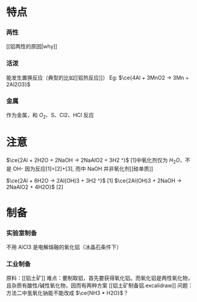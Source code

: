 # 特点
### 两性
[[铝两性的原因|why]]
### 活泼
能发生置换反应（典型的比如[[铝热反应]]）
Eg:
$\ce{4Al + 3MnO2 -> 3Mn + 2Al2O3}$
### 金属
作为金属，和 $O_2$、S、Cl2、HCl 反应
# 注意
$\ce{2Al + 2H2O + 2NaOH -> 2NaAlO2 + 3H2 ^}$ [1]中氧化剂仅为 $H_2O$，不是 OH-
因为反应[1]=[2]+[3], 而中 NaOH 并非氧化剂[[硅单质]]

$\ce{2Al + 6H2O -> 2Al(OH)3 + 3H2 ^}$ [1]
$\ce{2Al(OH)3 + 2NaOH -> 2NaAlO2 + 4H2O}$ [2]
# 制备
### 实验室制备
不用 AlCl3 
是电解熔融的氧化铝（冰晶石条件下）
### 工业制备
原料：[[铝土矿]]
难点：要制取铝，首先要获得氧化铝。而氧化铝是两性氧化物，且杂质有酸性/碱性氧化物，因而有两种方案
[[铝土矿制备铝.excalidraw]]
	问题：方法二中氢氧化钠能不能改成 $\ce{NH3 * H2O}$？
